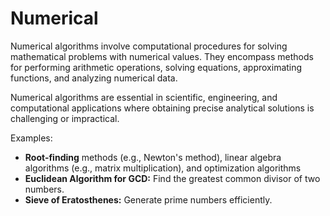 # Numerical

Numerical algorithms involve computational procedures for solving mathematical problems with numerical values.
They encompass methods for performing arithmetic operations, solving equations, approximating functions, and analyzing numerical data.

Numerical algorithms are essential in scientific, engineering, and computational applications where obtaining precise analytical solutions is challenging or impractical.

Examples:
- **Root-finding** methods (e.g., Newton's method), linear algebra algorithms (e.g., matrix multiplication), and optimization algorithms
- **Euclidean Algorithm for GCD:** Find the greatest common divisor of two numbers.
- **Sieve of Eratosthenes:** Generate prime numbers efficiently.
